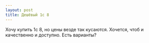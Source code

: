 ```yaml
---
layout: post 
title: Дешёвый 1с 8
--- 
```

Хочу купить 1с 8, но цены везде так кусаются. Хочется, чтоб и качественно и доступно. Есть варианты?
